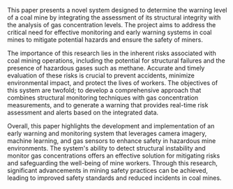 This paper presents a novel system designed to determine the warning level of a coal mine by integrating the assessment of its structural integrity with the analysis of gas concentration levels. The project aims to address the critical need for effective monitoring and early warning systems in coal mines to mitigate potential hazards and ensure the safety of miners.

The importance of this research lies in the inherent risks associated with coal mining operations, including the potential for structural failures and the presence of hazardous gases such as methane. Accurate and timely evaluation of these risks is crucial to prevent accidents, minimize environmental impact, and protect the lives of workers. The objectives of this system are twofold; to develop a comprehensive approach that combines structural monitoring techniques with gas concentration measurements, and to generate a warning that provides real-time risk assessment and alerts based on the integrated data.

Overall, this paper highlights the development and implementation of an early warning and monitoring system that leverages camera imagery, machine learning, and gas sensors to enhance safety in hazardous mine environments. The system's ability to detect structural instability and monitor gas concentrations offers an effective solution for mitigating risks and safeguarding the well-being of mine workers. Through this research, significant advancements in mining safety practices can be achieved, leading to improved safety standards and reduced incidents in coal mines.
